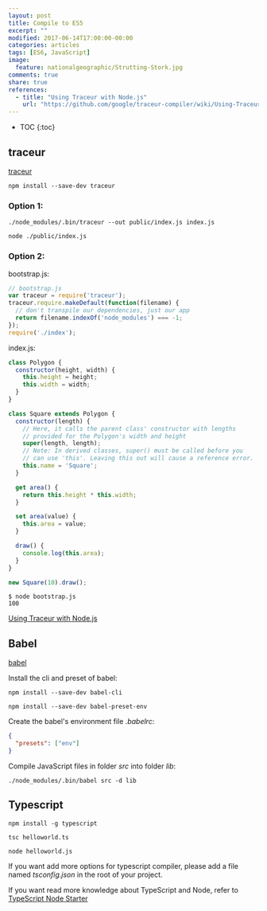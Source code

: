 ```yaml
---
layout: post
title: Compile to ES5
excerpt: ""
modified: 2017-06-14T17:00:00-00:00
categories: articles
tags: [ES6, JavaScript]
image:
  feature: nationalgeographic/Strutting-Stork.jpg
comments: true
share: true
references:
  - title: "Using Traceur with Node.js"
    url: "https://github.com/google/traceur-compiler/wiki/Using-Traceur-with-Node.js"
---
```


* TOC
{:toc}

## traceur

[traceur](https://github.com/google/traceur-compiler)

`npm install --save-dev traceur`

### Option 1:

`./node_modules/.bin/traceur --out public/index.js index.js`

`node ./public/index.js`

### Option 2:

bootstrap.js:

```javascript
// bootstrap.js
var traceur = require('traceur');
traceur.require.makeDefault(function(filename) {
  // don't transpile our dependencies, just our app
  return filename.indexOf('node_modules') === -1;
});
require('./index');
```

index.js:

```javascript
class Polygon {
  constructor(height, width) {
    this.height = height;
    this.width = width;
  }
}

class Square extends Polygon {
  constructor(length) {
    // Here, it calls the parent class' constructor with lengths
    // provided for the Polygon's width and height
    super(length, length);
    // Note: In derived classes, super() must be called before you
    // can use 'this'. Leaving this out will cause a reference error.
    this.name = 'Square';
  }

  get area() {
    return this.height * this.width;
  }

  set area(value) {
    this.area = value;
  }

  draw() {
    console.log(this.area);
  }
}

new Square(10).draw();
```

```
$ node bootstrap.js
100
```

[Using Traceur with Node.js](https://github.com/google/traceur-compiler/wiki/Using-Traceur-with-Node.js)

## Babel

[babel](http://babeljs.io)

Install the cli and preset of babel:

`npm install --save-dev babel-cli`

`npm install --save-dev babel-preset-env`

Create the babel's environment file *.babelrc*:

```json
{
  "presets": ["env"]
}
```

Compile JavaScript files in folder *src* into folder *lib*:

`./node_modules/.bin/babel src -d lib`

## Typescript

`npm install -g typescript`

`tsc helloworld.ts`

`node helloworld.js`

If you want add more options for typescript compiler, please add a file named *tsconfig.json* in the root of your project.

If you want read more knowledge about TypeScript and Node, refer to [TypeScript Node Starter](https://github.com/Microsoft/TypeScript-Node-Starter#typescript-node-starter)
